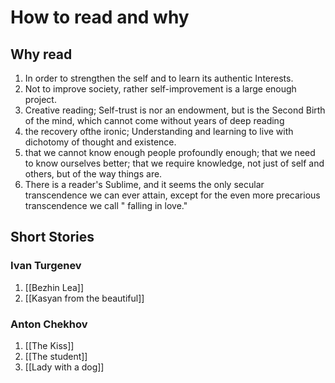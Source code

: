 # How to read and why
## Why read
1. In order to strengthen the self and to learn its authentic Interests.
2. Not to improve society, rather self-improvement is a large enough project.
3. Creative reading; Self-trust is nor an endowment, but is the Second Birth of the mind, which cannot come without years of deep reading
4. the recovery ofthe ironic; Understanding and learning to live with dichotomy of thought and existence.
5. that we cannot know enough people profoundly enough; that we need to know ourselves better; that we require knowledge, not just of self and others, but of the way things are.
6. There is a reader's Sublime, and it seems the only secular transcendence we can ever attain, except for the even more precarious transcendence we call " falling in love."

## Short Stories
### Ivan Turgenev
1. [[Bezhin Lea]]
2. [[Kasyan from the beautiful]]

### Anton Chekhov
1. [[The Kiss]]
2. [[The student]]
3. [[Lady with a dog]]
